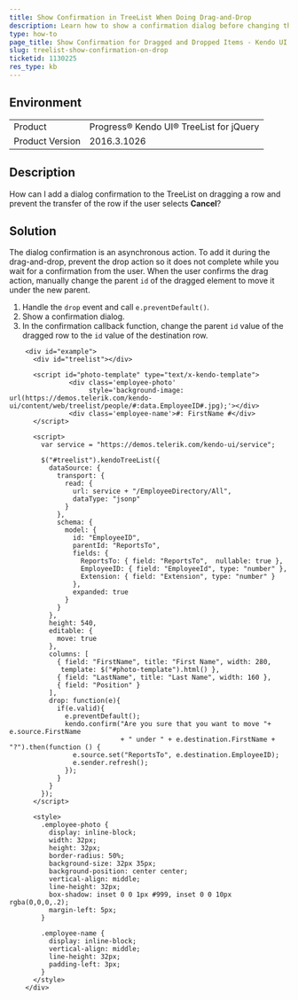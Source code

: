 ```yaml
---
title: Show Confirmation in TreeList When Doing Drag-and-Drop
description: Learn how to show a confirmation dialog before changing the position of a dropped row in the Kendo UI TreeList.
type: how-to
page_title: Show Confirmation for Dragged and Dropped Items - Kendo UI TreeList for jQuery
slug: treelist-show-confirmation-on-drop
ticketid: 1130225
res_type: kb
---
```


## Environment

<table>
	<tr>
		<td>Product</td>
		<td>Progress® Kendo UI® TreeList for jQuery</td>
	</tr>
	<tr>
		<td>Product Version</td>
		<td>2016.3.1026</td>
	</tr>
</table>


## Description

How can I add a dialog confirmation to the TreeList on dragging a row and prevent the transfer of the row if the user selects **Cancel**?

## Solution

The dialog confirmation is an asynchronous action. To add it during the drag-and-drop, prevent the drop action so it does not complete while you wait for a confirmation from the user. When the user confirms the drag action, manually change the parent `id` of the dragged element to move it under the new parent.

1. Handle the `drop` event and call `e.preventDefault()`.
1. Show a confirmation dialog.
1. In the confirmation callback function, change the parent `id` value of the dragged row to the `id` value of the destination row.

```dojo
    <div id="example">
      <div id="treelist"></div>

      <script id="photo-template" type="text/x-kendo-template">
               <div class='employee-photo'
                    style='background-image: url(https://demos.telerik.com/kendo-ui/content/web/treelist/people/#:data.EmployeeID#.jpg);'></div>
               <div class='employee-name'>#: FirstName #</div>
      </script>

      <script>
        var service = "https://demos.telerik.com/kendo-ui/service";

        $("#treelist").kendoTreeList({
          dataSource: {
            transport: {
              read: {
                url: service + "/EmployeeDirectory/All",
                dataType: "jsonp"
              }
            },
            schema: {
              model: {
                id: "EmployeeID",
                parentId: "ReportsTo",
                fields: {
                  ReportsTo: { field: "ReportsTo",  nullable: true },
                  EmployeeID: { field: "EmployeeId", type: "number" },
                  Extension: { field: "Extension", type: "number" }
                },
                expanded: true
              }
            }
          },
          height: 540,
          editable: {
            move: true
          },
          columns: [
            { field: "FirstName", title: "First Name", width: 280,
             template: $("#photo-template").html() },
            { field: "LastName", title: "Last Name", width: 160 },
            { field: "Position" }
          ],
          drop: function(e){
            if(e.valid){
              e.preventDefault();
              kendo.confirm("Are you sure that you want to move "+ e.source.FirstName
                            + " under " + e.destination.FirstName + "?").then(function () {
                e.source.set("ReportsTo", e.destination.EmployeeID);
                e.sender.refresh();
              });
            }
          }
        });
      </script>

      <style>
        .employee-photo {
          display: inline-block;
          width: 32px;
          height: 32px;
          border-radius: 50%;
          background-size: 32px 35px;
          background-position: center center;
          vertical-align: middle;
          line-height: 32px;
          box-shadow: inset 0 0 1px #999, inset 0 0 10px rgba(0,0,0,.2);
          margin-left: 5px;
        }

        .employee-name {
          display: inline-block;
          vertical-align: middle;
          line-height: 32px;
          padding-left: 3px;
        }
      </style>
    </div>
```
